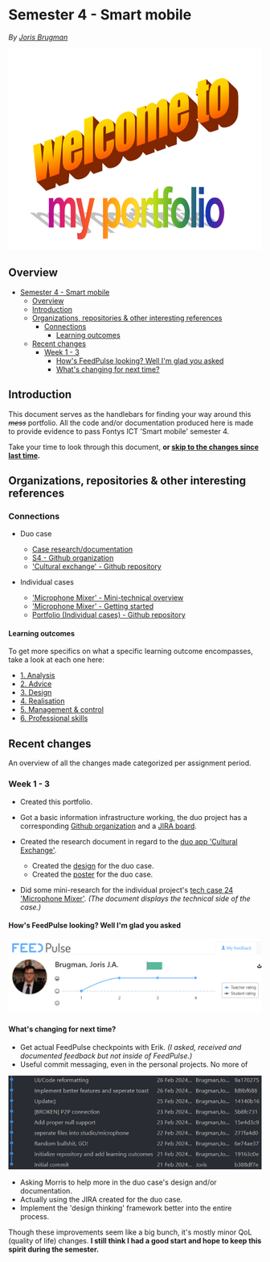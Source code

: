 # Semester 4 - Smart mobile

_By [Joris Brugman](https://github.com/theartcher)_

<div align="center">
  <img src='./static/images/wordart.png' alt="welcome to my portfolio" width=700 height=400>
</div>

## Overview

- [Semester 4 - Smart mobile](#semester-4---smart-mobile)
  - [Overview](#overview)
  - [Introduction](#introduction)
  - [Organizations, repositories \& other interesting references](#organizations-repositories--other-interesting-references)
    - [Connections](#connections)
      - [Learning outcomes](#learning-outcomes)
  - [Recent changes](#recent-changes)
    - [Week 1 - 3](#week-1---3)
      - [How's FeedPulse looking? Well I'm glad you asked](#hows-feedpulse-looking-well-im-glad-you-asked)
      - [What's changing for next time?](#whats-changing-for-next-time)

## Introduction

This document serves as the handlebars for finding your way around this _~~mess~~_ portfolio. All the code and/or documentation produced here is made to provide evidence to pass Fontys ICT 'Smart mobile' semester 4.

Take your time to look through this document, **or [skip to the changes since last time](#recent-changes).**

## Organizations, repositories & other interesting references

### Connections

- Duo case

  - [Case research/documentation](https://github.com/S4-Smart-mobile/S4-Smart-Mobile/blob/main/documentation/research/cultural-exchange.md)
  - [S4 - Github organization](https://github.com/S4-Smart-mobile/)
  - ['Cultural exchange' - Github repository](https://github.com/S4-Smart-mobile/S4-Smart-Mobile)

- Individual cases
  - ['Microphone Mixer' - Mini-technical overview](./documentation/microphone-mixer-technical-design.md)
  - ['Microphone Mixer' - Getting started](./microphone-mixer/README.MD)
  - [Portfolio (Individual cases) - Github repository](https://github.com/theartcher/S4-SM-Individual)

#### Learning outcomes

To get more specifics on what a specific learning outcome encompasses, take a look at each one here:

- [1. Analysis](./documentation/learning-outcomes/1-analysis.md)
- [2. Advice](./documentation/learning-outcomes/2-advice.md)
- [3. Design](./documentation/learning-outcomes/3-design.md)
- [4. Realisation](./documentation/learning-outcomes/4-realisation.md)
- [5. Management & control](./documentation/learning-outcomes/5-management-and-control.md)
- [6. Professional skills](./documentation/learning-outcomes/6-profesional-skills.md)

## Recent changes

An overview of all the changes made categorized per assignment period.

### Week 1 - 3

- Created this portfolio.
- Got a basic information infrastructure working, the duo project has a corresponding [Github organization](https://github.com/S4-Smart-mobile/) and a [JIRA board](/static/images/Jira-screenshot-21-02-2024.png).
- Created the research document in regard to the [duo app 'Cultural Exchange'](https://github.com/S4-Smart-mobile/S4-Smart-Mobile/blob/main/documentation/research/cultural-exchange.md).

  - Created the [design](https://www.figma.com/file/lehYegLvaF8PYE0Y9X5rNB/Cultural-Exchange?type=design&node-id=0%3A1&mode=design&t=UvwBHFVfqxP3820K-1) for the duo case.
  - Created the [poster](https://www.figma.com/file/wQYRmiwEKuVhwoQeEhjFzZ/Cultural-exchange---Posters?type=design&node-id=0%3A1&mode=design&t=3BUz67FEdluEC0gd-1) for the duo case.

- Did some mini-research for the individual project's [tech case 24 'Microphone Mixer'](/documentation/microphone-mixer-technical-design.md). _(The document displays the technical side of the case.)_

#### How's FeedPulse looking? Well I'm glad you asked

![FeedPulse ratings](./static/images/feedpulse-ratings-05-03-2024.png)

#### What's changing for next time?

- Get actual FeedPulse checkpoints with Erik. _(I asked, received and documented feedback but not inside of FeedPulse.)_
- Useful commit messaging, even in the personal projects. No more of

![An image displaying bad commit messages](./static/images/bad-commit-messages.png)

- Asking Morris to help more in the duo case's design and/or documentation.
- Actually using the JIRA created for the duo case.
- Implement the 'design thinking' framework better into the entire process.

Though these improvements seem like a big bunch, it's mostly minor QoL (quality of life) changes. **I still think I had a good start and hope to keep this spirit during the semester.**
